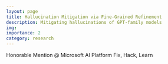 ```yaml
---
layout: page
title: Hallucination Mitigation via Fine-Grained Refinement
description: Mitigating hallucinations of GPT-family models
img: 
importance: 2
category: research
---
```


Honorable Mention @ Microsoft AI Platform Fix, Hack, Learn

